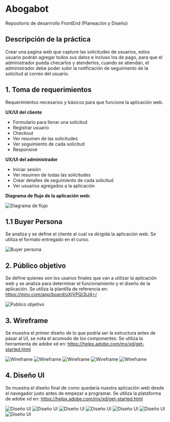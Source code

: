# Abogabot
Repositorio de desarrrollo FrontEnd (Planeación y Diseño)

## Descripción de la práctica
Crear una pagina web que capture las solicitudes de usuarios, estos usuario podrán agregar todos sus datos e incluso los de pago, para que el administrador
pueda checarlos y atenderlos, cuando se atiendan, el administrador debe poder subir la notificación de seguimiento de la solicitud al correo del usuario.

## 1. Toma de requerimientos
Requerimientos necesarios y básicos para que funcione la aplicación web.

**UX/UI del cliente**
- Formulario para llenar una solicitud
- Registrar usuario
- Checkout
- Ver resumen de las solicitudes
- Ver seguimiento de cada solicitud
- Responsive

**UX/UI del administrador**
- Iniciar sesión
- Ver resumen de todas las solicitudes
- Crear detalles de seguimiento de cada solicitud
- Ver usuarios agregados a la aplicación

**Diagrama de flujo de la aplicación web:**

![Diagrama de flujo](./Imagenes/diagrama_de_flujo.png)


## 1.1 Buyer Persona
Se analiza y se define el cliente al cual va dirigida la aplicación web. Se utiliza el formato entregado en el curso.

![Buyer persona](./Imagenes/buyer_persona.png)

## 2. Público objetivo
Se define quienes son los usarios finales que van a utilizar la aplicación web y se analiza para determinar el funcionamiento y el diseño de la aplicación. Se utiliza la plantilla de referencia en: https://miro.com/app/board/uXjVPQi3IJ4=/

![Publico objetivo](./Imagenes/publico_objetivo.png)

## 3. Wireframe
Se muestra el primer diseño de lo que podría ser la estructura antes de pasar al UI, se nota el acomodo de los componentes. Se utiliza la herramienta de adobe xd en: https://helpx.adobe.com/mx/xd/get-started.html

![Wireframe](./Imagenes/inicio_ux.png)
![Wireframe](./Imagenes/inicio_de_sesion_ux.png)
![Wireframe](./Imagenes/checkout_ux.png)
![Wireframe](./Imagenes/solicitudes_user_ux.png)
![Wireframe](./Imagenes/solicitudes_ux.png)

## 4. Diseño UI
Se muestra el diseño final de como quedaría nuestra aplicación web desde el navegador justo antes de empezar a programar. Se utiliza la plataforma de adobe xd en: https://helpx.adobe.com/mx/xd/get-started.html

![Diseño UI](./Imagenes/Inicio_ui.png)
![Diseño UI](./Imagenes/Inicio_de_sesion_ui.png)
![Diseño UI](./Imagenes/Checkout_ui.png)
![Diseño UI](./Imagenes/Solicitudes_user_ui.png)
![Diseño UI](./Imagenes/Solicitudes_users_ui.png)
![Diseño UI](./Imagenes/Solicitudes_admin_ui.png)
![Diseño UI](./Imagenes/Solicitudes_admins_ui.png)

